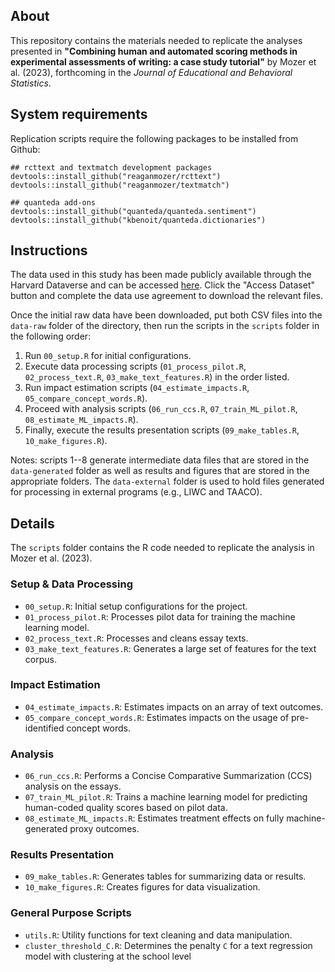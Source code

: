 ## About 
This repository contains the materials needed to replicate the analyses presented in **"Combining human and automated scoring methods in experimental assessments of writing: a case study tutorial"** by Mozer et al. (2023), forthcoming in the *Journal of Educational and Behavioral Statistics*.

## System requirements
Replication scripts require the following packages to be installed from Github:

```{r}
## rcttext and textmatch development packages
devtools::install_github("reaganmozer/rcttext")
devtools::install_github("reaganmozer/textmatch")

## quanteda add-ons
devtools::install_github("quanteda/quanteda.sentiment")
devtools::install_github("kbenoit/quanteda.dictionaries")
```	


## Instructions
The data used in this study has been made publicly available through the Harvard Dataverse and can be accessed [here](https://dataverse.harvard.edu/dataset.xhtml?persistentId=doi:10.7910/DVN/J9KSHU). Click the "Access Dataset" button and complete the data use agreement to download the relevant files.

Once the initial raw data have been downloaded, put both CSV files into the `data-raw` folder of the directory, then run the scripts in the `scripts` folder in the following order:

1. Run `00_setup.R` for initial configurations.
2. Execute data processing scripts (`01_process_pilot.R`, `02_process_text.R`, `03_make_text_features.R`) in the order listed.
3. Run impact estimation scripts (`04_estimate_impacts.R`, `05_compare_concept_words.R`).
4. Proceed with analysis scripts (`06_run_ccs.R`, `07_train_ML_pilot.R`, `08_estimate_ML_impacts.R`).
5. Finally, execute the results presentation scripts (`09_make_tables.R`, `10_make_figures.R`).

Notes: scripts 1--8 generate intermediate data files that are stored in the `data-generated` folder as well as results and figures that are stored in the appropriate folders.
The `data-external` folder is used to hold files generated for processing in external programs (e.g., LIWC and TAACO).

## Details

The `scripts` folder contains the R code needed to replicate the analysis in Mozer et al. (2023). 

### Setup \& Data Processing
- `00_setup.R`: Initial setup configurations for the project.
- `01_process_pilot.R`: Processes pilot data for training the machine learning model.
- `02_process_text.R`: Processes and cleans essay texts.
- `03_make_text_features.R`: Generates a large set of features for the text corpus.

### Impact Estimation
- `04_estimate_impacts.R`: Estimates impacts on an array of text outcomes.
- `05_compare_concept_words.R`: Estimates impacts on the usage of pre-identified concept words.

### Analysis
- `06_run_ccs.R`: Performs a Concise Comparative Summarization (CCS) analysis on the essays.
- `07_train_ML_pilot.R`: Trains a machine learning model for predicting human-coded quality scores based on pilot data.
- `08_estimate_ML_impacts.R`: Estimates treatment effects on fully machine-generated proxy outcomes.

### Results Presentation
- `09_make_tables.R`: Generates tables for summarizing data or results.
- `10_make_figures.R`: Creates figures for data visualization.

### General Purpose Scripts
- `utils.R`: Utility functions for text cleaning and data manipulation.
- `cluster_threshold_C.R`: Determines the penalty `C` for a text regression model with clustering at the school level





